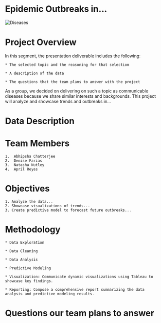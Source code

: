 # Epidemic Outbreaks in...

![Diseases](https://user-images.githubusercontent.com/119356418/235584089-e217e9fd-391f-410a-a285-282cedfe0f5f.jpg)

# Project Overview

In this segment, the presentation deliverable includes the following:

	* The selected topic and the reasoning for that selection 

	* A description of the data 
	
	* The questions that the team plans to answer with the project 

As a group, we decided on delivering on such a topic as communicable diseases because we share similar interests and backgrounds.  This project will analyze and showcase trends and outbreaks in... 


# Data Description


# Team Members
	1.  Abhipsha Chatterjee
	2.  Denise Farias
	3.  Natasha Nutley
	4.  April Reyes



# Objectives
	1. Analyze the data...
	2. Showcase visualizations of trends...
	3. Create predictive model to forecast future outbreaks...
	


# Methodology
	* Data Exploration

	* Data Cleaning
	
	* Data Analysis
	
	* Predictive Modeling
	
	* Visualization: Communicate dynamic visualizations using Tableau to showcase key findings.
	
	* Reporting: Compose a comprehensive report summarizing the data analysis and predictive modeling results.



# Questions our team plans to answer


